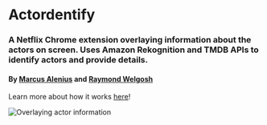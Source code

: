 # Actordentify
### A Netflix Chrome extension overlaying information about the actors on screen. Uses Amazon Rekognition and TMDB APIs to identify actors and provide details.

#### By [Marcus Alenius](https://www.linkedin.com/in/marcusalenius/) and [Raymond Welgosh](https://www.linkedin.com/in/raymond-welgosh-47b44117b/)

Learn more about how it works [here](https://alenius.io/actordentify)!

![Overlaying actor information](https://alenius.io/url-thumbnails/actordentify-thumbnail.png)